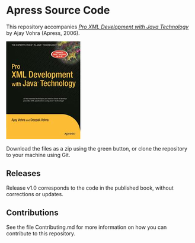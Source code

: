 # Apress Source Code

This repository accompanies [*Pro XML Development with Java Technology*](http://www.apress.com/9781590597064) by Ajay Vohra (Apress, 2006).

![Cover image](9781590597064.jpg)

Download the files as a zip using the green button, or clone the repository to your machine using Git.

## Releases

Release v1.0 corresponds to the code in the published book, without corrections or updates.

## Contributions

See the file Contributing.md for more information on how you can contribute to this repository.
